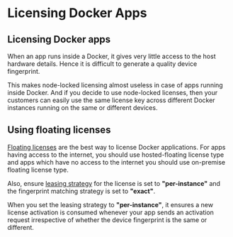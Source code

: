 # Licensing Docker Apps

## Licensing Docker apps

When an app runs inside a Docker, it gives very little access to the host hardware details. Hence it is difficult to generate a quality device fingerprint.

This makes node-locked licensing almost useless in case of apps running inside Docker. And if you decide to use node-locked licenses, then your customers can easily use the same license key across different Docker instances running on the same or different devices.

## Using floating licenses

[Floating licenses](floating-licenses/) are the best way to license Docker applications. For apps having access to the internet, you should use hosted-floating license type and apps which have no access to the internet you should use on-premise floating license type.&#x20;

Also, ensure [leasing strategy](https://docs.cryptlex.com/license-management/license-templates#leasing-strategy) for the license is set to **"per-instance"** and the fingerprint matching strategy is set to **"exact"**.

When you set the leasing strategy to **"per-instance"**, it ensures a new license activation is consumed whenever your app sends an activation request irrespective of whether the device fingerprint is the same or different.

